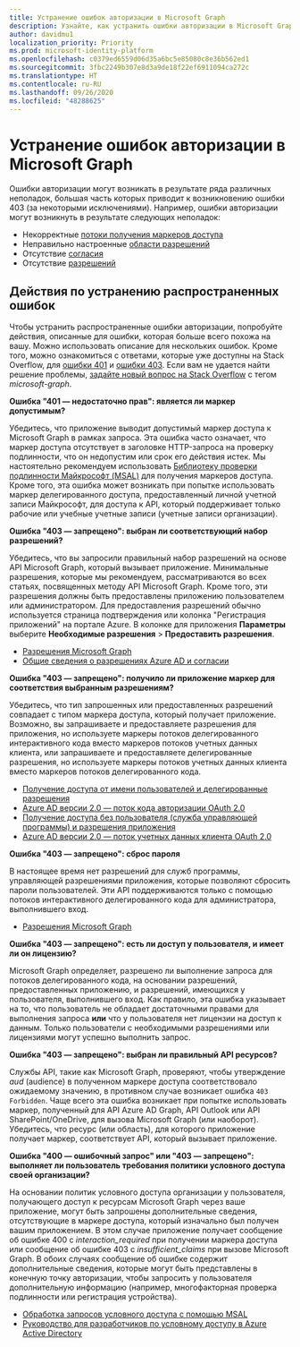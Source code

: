 ```yaml
---
title: Устранение ошибок авторизации в Microsoft Graph
description: Узнайте, как устранить ошибки авторизации в Microsoft Graph 401 и 403.
author: davidmu1
localization_priority: Priority
ms.prod: microsoft-identity-platform
ms.openlocfilehash: c0379ed6559d06d35a6bc5e85080c8e36b562ed1
ms.sourcegitcommit: 3fbc2249b307e8d3a9de18f22ef6911094ca272c
ms.translationtype: HT
ms.contentlocale: ru-RU
ms.lasthandoff: 09/26/2020
ms.locfileid: "48288625"
---
```

# <a name="resolve-microsoft-graph-authorization-errors"></a>Устранение ошибок авторизации в Microsoft Graph

Ошибки авторизации могут возникать в результате ряда различных неполадок, большая часть которых приводит к возникновению ошибки 403 (за некоторыми исключениями). Например, ошибки авторизации могут возникнуть в результате следующих неполадок:

* Некорректные [потоки получения маркеров доступа](/azure/active-directory/develop/active-directory-authentication-scenarios)
* Неправильно настроенные [области разрешений](/azure/active-directory/develop/active-directory-v2-scopes)
* Отсутствие [согласия](/azure/active-directory/develop/active-directory-devhowto-multi-tenant-overview#understanding-user-and-admin-consent)
* Отсутствие [разрешений](/azure/active-directory/develop/v2-permissions-and-consent)

## <a name="steps-to-resolve-common-errors"></a>Действия по устранению распространенных ошибок

Чтобы устранить распространенные ошибки авторизации, попробуйте действия, описанные для ошибки, которая больше всего похожа на вашу. Можно использовать описание для нескольких ошибок. Кроме того, можно ознакомиться с ответами, которые уже доступны на Stack Overflow, для [ошибки 401](https://stackoverflow.com/search?q=%5Bmicrosoft-graph%5D+401+isanswered%3Ayes+views%3A50) и [ошибки 403](https://stackoverflow.com/search?q=%5Bmicrosoft-graph%5D+403+isanswered%3Ayes+views%3A50). Если вам не удается найти решение проблемы, [задайте новый вопрос на Stack Overflow](https://stackoverflow.com/questions/ask) с тегом *microsoft-graph*.

**Ошибка "401 — недостаточно прав": является ли маркер допустимым?** <br>

Убедитесь, что приложение выводит допустимый маркер доступа к Microsoft Graph в рамках запроса. Эта ошибка часто означает, что маркер доступа отсутствует в заголовке HTTP-запроса на проверку подлинности, что он недопустим или срок его действия истек. Мы настоятельно рекомендуем использовать [Библиотеку проверки подлинности Майкрософт (MSAL)](/azure/active-directory/develop/msal-overview) для получения маркеров доступа. Кроме того, эта ошибка может возникать при попытке использовать маркер делегированного доступа, предоставленный личной учетной записи Майкрософт, для доступа к API, который поддерживает только рабочие или учебные учетные записи (учетные записи организации). 

**Ошибка "403 — запрещено": выбран ли соответствующий набор разрешений?**<br>

Убедитесь, что вы запросили правильный набор разрешений на основе API Microsoft Graph, который вызывает приложение. Минимальные разрешения, которые мы рекомендуем, рассматриваются во всех статьях, посвященных методу API Microsoft Graph. Кроме того, эти разрешения должны быть предоставлены приложению пользователем или администратором. Для предоставления разрешений обычно используется страница подтверждения или колонка "Регистрация приложений" на портале Azure. В колонке для приложения **Параметры** выберите **Необходимые разрешения** > **Предоставить разрешения**. <br>

* [Разрешения Microsoft Graph](./permissions-reference.md) <br>
* [Общие сведения о разрешениях Azure AD и согласии](/azure/active-directory/develop/v2-permissions-and-consent) <br>

**Ошибка "403 — запрещено": получило ли приложение маркер для соответствия выбранным разрешениям?** <br>

Убедитесь, что тип запрошенных или предоставленных разрешений совпадает с типом маркера доступа, который получает приложение. Возможно, вы запрашиваете и предоставляете разрешения для приложения, но используете маркеры потоков делегированного интерактивного кода вместо маркеров потоков учетных данных клиента, или запрашиваете и предоставляете делегированные разрешения, но используете маркеры потоков учетных данных клиента вместо маркеров потоков делегированного кода. <br>
* [Получение доступа от имени пользователей и делегированные разрешения](/graph/auth_v2_user) 
* [Azure AD версии 2.0 — поток кода авторизации OAuth 2.0](/azure/active-directory/develop/v2-oauth2-auth-code-flow)
* [Получение доступа без пользователя (служба управляющей программы) и разрешения приложения](/graph/auth_v2_service)
* [Azure AD версии 2.0 — поток учетных данных клиента OAuth 2.0](/azure/active-directory/develop/v2-oauth2-client-creds-grant-flow)

**Ошибка "403 — запрещено": сброс пароля** <br>

В настоящее время нет разрешений для служб программы, управляющей разрешениями приложения, которые позволяют сбросить пароли пользователей. Эти API поддерживаются только с помощью потоков интерактивного делегированного кода для администратора, выполнившего вход.

* [Разрешения Microsoft Graph](./permissions-reference.md) <br>

**Ошибка "403 — запрещено": есть ли доступ у пользователя, и имеет ли он лицензию?** <br>

Microsoft Graph определяет, разрешено ли выполнение запроса для потоков делегированного кода, на основании разрешений, предоставленных приложению, и разрешений, имеющихся у пользователя, выполнившего вход. Как правило, эта ошибка указывает на то, что пользователь не обладает достаточными правами для выполнения запроса **или** что у пользователя нет лицензии на доступ к данным. Только пользователи с необходимыми разрешениями или лицензиями могут успешно выполнить запрос.

**Ошибка "403 — запрещено": выбран ли правильный API ресурсов?** <br>

Службы API, такие как Microsoft Graph, проверяют, чтобы утверждение *aud* (audience) в полученном маркере доступа соответствовало ожидаемому значению, в противном случае возникает ошибка `403 Forbidden`. Чаще всего эта ошибка возникает при попытке использовать маркер, полученный для API Azure AD Graph, API Outlook или API SharePoint/OneDrive, для вызова Microsoft Graph (или наоборот). Убедитесь, что ресурс (или область), для которого приложение получает маркер, соответствует API, который вызывает приложение.

**Ошибка "400 — ошибочный запрос" или "403 — запрещено": выполняет ли пользователь требования политики условного доступа своей организации?**<br>

На основании политик условного доступа организации у пользователя, получающего доступ к ресурсам Microsoft Graph через ваше приложение, могут быть запрошены дополнительные сведения, отсутствующие в маркере доступа, который изначально был получен вашим приложением. В этом случае приложение получает сообщение об ошибке 400 с *interaction_required* при получении маркера доступа или сообщение об ошибке 403 с *insufficient_claims* при вызове Microsoft Graph. В обоих случаях сообщение об ошибке содержит дополнительные сведения, которые могут быть представлены в конечную точку авторизации, чтобы запросить у пользователя дополнительную информацию (например, многофакторная проверка подлинности или регистрация устройства).

* [Обработка запросов условного доступа с помощью MSAL](/azure/active-directory/develop/msal-handling-exceptions#conditional-access-and-claims-challenges)
* [Руководство для разработчиков по условному доступу в Azure Active Directory](/azure/active-directory/develop/conditional-access-dev-guide)